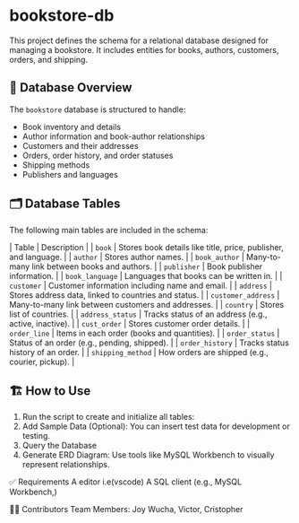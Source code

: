 # bookstore-db
This project defines the schema for a relational database designed for managing a bookstore. It includes entities for books, authors, customers, orders, and shipping.

## 📁 Database Overview

The `bookstore` database is structured to handle:
- Book inventory and details
- Author information and book-author relationships
- Customers and their addresses
- Orders, order history, and order statuses
- Shipping methods
- Publishers and languages

## 🗂️ Database Tables

The following main tables are included in the schema:

| Table | Description |
| `book` | Stores book details like title, price, publisher, and language. |
| `author` | Stores author names. |
| `book_author` | Many-to-many link between books and authors. |
| `publisher` | Book publisher information. |
| `book_language` | Languages that books can be written in. |
| `customer` | Customer information including name and email. |
| `address` | Stores address data, linked to countries and status. |
| `customer_address` | Many-to-many link between customers and addresses. |
| `country` | Stores list of countries. |
| `address_status` | Tracks status of an address (e.g., active, inactive). |
| `cust_order` | Stores customer order details. |
| `order_line` | Items in each order (books and quantities). |
| `order_status` | Status of an order (e.g., pending, shipped). |
| `order_history` | Tracks status history of an order. |
| `shipping_method` | How orders are shipped (e.g., courier, pickup). |

## 🏗️ How to Use
1. Run the script to create and initialize all tables:
2. Add Sample Data (Optional): You can insert test data for development or testing.
3. Query the Database
4. Generate ERD Diagram: Use tools like MySQL Workbench to visually represent relationships.

✅ Requirements
A editor i.e(vscode)
A SQL client (e.g., MySQL Workbench,)

🧑‍💻 Contributors
Team Members: Joy Wucha, Victor, Cristopher
